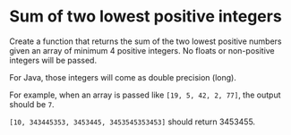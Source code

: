 # Sum of two lowest positive integers

Create a function that returns the sum of the two lowest positive numbers given an array of minimum 4 positive integers. No floats or non-positive integers will be passed.

For Java, those integers will come as double precision (long).

For example, when an array is passed like `[19, 5, 42, 2, 77]`, the output should be `7`.

`[10, 343445353, 3453445, 3453545353453]` should return 3453455.

